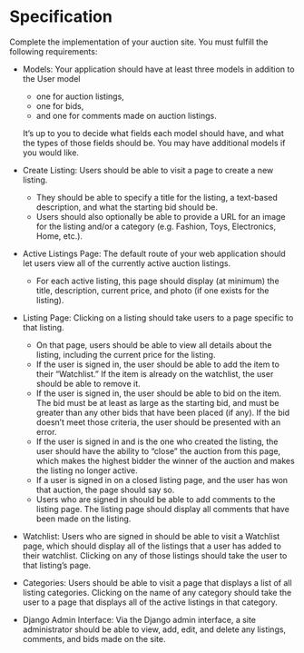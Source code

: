 # Specification

Complete the implementation of your auction site. You must fulfill the following requirements:

- Models: Your application should have at least three models in addition to the User model
    - one for auction listings, 
    - one for bids, 
    - and one for comments made on auction listings. 
    
    It’s up to you to decide what fields each model should have, and what the types of those fields should be. You may have additional models if you would like.

- Create Listing: Users should be able to visit a page to create a new listing. 
    - They should be able to specify a title for the listing, a text-based description, and what the starting bid should be. 
    - Users should also optionally be able to provide a URL for an image for the listing and/or a category (e.g. Fashion, Toys, Electronics, Home, etc.).

- Active Listings Page: The default route of your web application should let users view all of the currently active auction listings. 
    - For each active listing, this page should display (at minimum) the title, description, current price, and photo (if one exists for the listing).

- Listing Page: Clicking on a listing should take users to a page specific to that listing. 
    - On that page, users should be able to view all details about the listing, including the current price for the listing.
    - If the user is signed in, the user should be able to add the item to their “Watchlist.” If the item is already on the watchlist, the user should be able to remove it.
    - If the user is signed in, the user should be able to bid on the item. The bid must be at least as large as the starting bid, and must be greater than any other bids that have been placed (if any). If the bid doesn’t meet those criteria, the user should be presented with an error.
    - If the user is signed in and is the one who created the listing, the user should have the ability to “close” the auction from this page, which makes the highest bidder the winner of the auction and makes the listing no longer active.
    - If a user is signed in on a closed listing page, and the user has won that auction, the page should say so.
    - Users who are signed in should be able to add comments to the listing page. The listing page should display all comments that have been made on the listing.

- Watchlist: Users who are signed in should be able to visit a Watchlist page, which should display all of the listings that a user has added to their watchlist. 
    Clicking on any of those listings should take the user to that listing’s page.

- Categories: Users should be able to visit a page that displays a list of all listing categories. Clicking on the name of any category should take the user to a page that displays all of the active listings in that category.

- Django Admin Interface: Via the Django admin interface, a site administrator should be able to view, add, edit, and delete any listings, comments, and bids made on the site.
